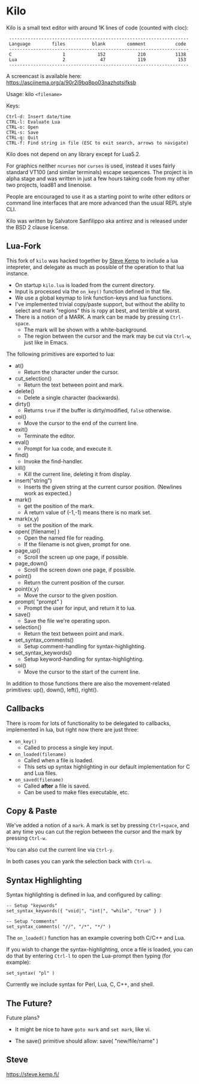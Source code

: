 Kilo
===

Kilo is a small text editor with around 1K lines of code (counted with cloc):

     -------------------------------------------------------------------
     Language        files          blank        comment           code
     -------------------------------------------------------------------
     C                   1            152            210           1138
     Lua                 2             47            119            153
     -------------------------------------------------------------------

A screencast is available here: https://asciinema.org/a/90r2i9bq8po03nazhqtsifksb

Usage: kilo `<filename>`

Keys:

    Ctrl-d: Insert date/time
    CTRL-l: Evaluate Lua
    CTRL-o: Open
    CTRL-s: Save
    CTRL-q: Quit
    CTRL-f: Find string in file (ESC to exit search, arrows to navigate)

Kilo does not depend on any library except for Lua5.2.

For graphics neither `ncurses` nor `curses` is used, instead it uses fairly
standard VT100 (and similar terminals) escape sequences. The project is in
alpha stage and was written in just a few hours taking code from my other two
projects, load81 and linenoise.

People are encouraged to use it as a starting point to write other editors
or command line interfaces that are more advanced than the usual REPL
style CLI.

Kilo was written by Salvatore Sanfilippo aka antirez and is released
under the BSD 2 clause license.


Lua-Fork
--------

This fork of `kilo` was hacked together by [Steve Kemp](https://steve.kemp.fi/)
to include a lua intepreter, and delegate as much as possible of the operation
to that lua instance.

* On startup `kilo.lua` is loaded from the current directory.
* Input is processed via the `on_key()` function defined in that file.
* We use a global keymap to link function-keys and lua functions.
* I've implemented trivial copy/paste support, but without the ability to select and mark "regions" this is ropy at best, and terrible at worst.
* There is a notion of a MARK.  A mark can be made by pressing `Ctrl-space`.
    * The mark will be shown with a white-background.
    * The region between the cursor and the mark may be cut via `Ctrl-w`,
      just like in Emacs.

The following primitives are exported to lua:

* at()
    * Return the character under the cursor.
* cut_selection()
    * Return the text between point and mark.
* delete()
    * Delete a single character (backwards).
* dirty()
    * Returns `true` if the buffer is dirty/modified, `false` otherwise.
* eol()
    * Move the cursor to the end of the current line.
* exit()
    * Terminate the editor.
* eval()
    * Prompt for lua code, and execute it.
* find()
    * Invoke the find-handler.
* kill()
    * Kill the current line, deleting it from display.
* insert("string")
    * Inserts the given string at the current cursor position.  (Newlines work as expected.)
* mark()
   * get the position of the mark.
   * A return value of (-1,-1) means there is no mark set.
* mark(x,y)
   * set the position of the mark.
* open( [filename] )
    * Open the named file for reading.
    * If the filename is not given, prompt for one.
* page_up()
    * Scroll the screen up one page, if possible.
* page_down()
    * Scroll the screen down one page, if possible.
* point()
    * Return the current position of the cursor.
* point(x,y)
    * Move the cursor to the given position.
* prompt( "prompt" )
    * Prompt the user for input, and return it to lua.
* save()
    * Save the file we're operating upon.
* selection()
    * Return the text between point and mark.
* set_syntax_comments()
    * Setup comment-handling for syntax-highlighting.
* set_syntax_keywords()
    * Setup keyword-handling for syntax-highlighting.
* sol()
    * Move the cursor to the start of the current line.

In addition to those functions there are also the movement-related primitives: up(), down(), left(), right().


Callbacks
---------

There is room for lots of functionality to be delegated to callbacks,
implemented in lua, but right now there are just three:

* `on_key()`
    * Called to process a single key input.
* `on_loaded(filename)`
    * Called when a file is loaded.
    * This sets up syntax highlighting in our default implementation for C and Lua files.
* `on_saved(filename)`
    * Called __after__ a file is saved.
    * Can be used to make files executable, etc.


Copy & Paste
------------

We've added a notion of a `mark`.  A mark is set by pressing `Ctrl+space`,
and at any time you can cut the region between the cursor and the mark by
pressing `Ctrl-w`.

You can also cut the current line via `Ctrl-y`.

In both cases you can yank the selection back with `Ctrl-u`.


Syntax Highlighting
-------------------

Syntax highlighting is defined in lua, and configured by calling:

    -- Setup "keywords"
    set_syntax_keywords({ "void|", "int|", "while", "true" } )

    -- Setup "comments"
    set_syntax_comments( "//", "/*", "*/" )

The `on_loaded()` function has an example covering both C/C++ and Lua.

If you wish to change the syntax-highlighting, once a file is loaded,
you can do that by entering `Ctrl-l` to open the Lua-prompt then
typing (for example):

    set_syntax( "pl" )

Currently we include syntax for Perl, Lua, C, C++, and shell.


The Future?
-----------

Future plans?

* It might be nice to have `goto mark` and `set mark`, like vi.

* The save() primitive should allow:  save( "new/file/name" )


Steve
--
https://steve.kemp.fi/
